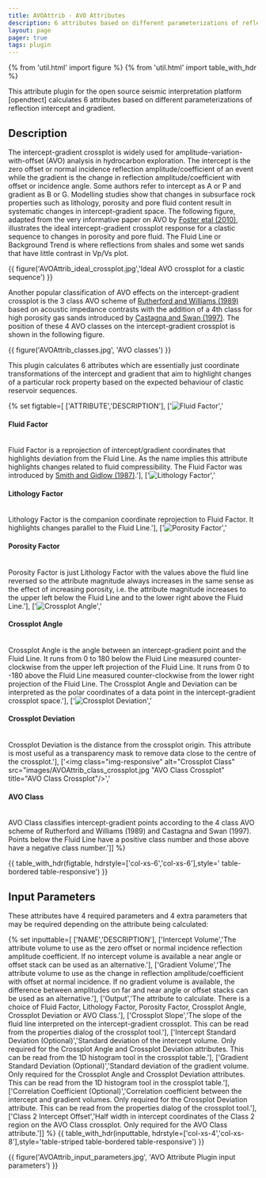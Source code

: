 ```yaml
---
title: AVOAttrib - AVO Attributes
description: 6 attributes based on different parameterizations of reflection intercept and gradient
layout: page
pager: true
tags: plugin
---
```


{% from 'util.html' import figure %}
{% from 'util.html' import table_with_hdr %}

This attribute plugin for the open source seismic interpretation platform [opendtect] calculates 6 attributes based on different parameterizations of reflection intercept and gradient.

## Description

The intercept-gradient crossplot is widely used for amplitude-variation-with-offset (AVO) analysis in hydrocarbon exploration.  The intercept is the zero offset or normal incidence reflection amplitude/coefficient of an event while the gradient is the change in reflection amplitude/coefficient with offset or incidence angle. Some authors refer to intercept as A or P and gradient as B or G. Modelling studies show that changes in subsurface rock properties such as lithology, porosity and pore fluid content result in systematic changes in intercept-gradient space. The following figure, adapted from the very informative paper on AVO by [Foster etal (2010)](http://library.seg.org/doi/abs/10.1190/1.3467825 "Interpretation of AVO anomalies. Douglas J. Foster, Robert G. Keys, and F. David Lane. GEOPHYSICS 2010 75:5, 75A3-75A13"), illustrates the ideal intercept-gradient crossplot response for a clastic sequence to changes in porosity and pore fluid. The Fluid Line or Background Trend is where reflections from shales and some wet sands that have little contrast in Vp/Vs plot.

{{ figure('AVOAttrib_ideal_crossplot.jpg','Ideal AVO crossplot for a clastic sequence') }}

Another popular classification of AVO effects on the intercept-gradient crossplot is the 3 class AVO scheme of [Rutherford and Williams (1989)](http://library.seg.org/doi/abs/10.1190/1.1442696 "Amplitude‐versus‐offset variations in gas sands. Steven R. Rutherford and Robert H. Williams GEOPHYSICS 1989 54:6, 680-688") based on acoustic impedance contrasts with the addition of a 4th class for high porosity gas sands introduced by [Castagna and Swan (1997)](http://library.seg.org/doi/abs/10.1190/1.1437626 "Principles of AVO crossplotting. John P. Castagna and Herbert W. Swan. The Leading Edge 1997 16:4, 337-344"). The position of these 4 AVO classes on the intercept-gradient crossplot is shown in the following figure.

{{ figure('AVOAttrib_classes.jpg', 'AVO classes') }}

This plugin calculates 6 attributes which are essentially just coordinate transformations of the intercept and gradient that aim to highlight changes of a particular rock property based on the expected behaviour of clastic reservoir sequences.

{% set figtable=[
['ATTRIBUTE','DESCRIPTION'],
['<img class="img-responsive" alt="Fluid Factor" src="images/AVOAttrib_fluidfactor_crossplot.jpg" title="Fluid Factor Crossplot"/>','<h4 class="text-center">Fluid Factor</h4><br/> Fluid Factor is a reprojection of intercept/gradient coordinates that highlights deviation from the Fluid Line. As the name implies this attribute highlights changes related to fluid compressibility. The Fluid Factor was introduced by <a href="http://gp.eage.org/publication/publicationdetails/?publication=32676" title="Weighted stacking for rock property estimation and detection of gas. G. C. Smith and P. M. Gidlow. Geophysical Prospecting 1987, Vol. 35, No. 9, pp. 993 - 1014">Smith and Gidlow (1987)</a>.'],
['<img class="img-responsive" alt="Lithology Factor" src="images/AVOAttrib_lithfactor_crossplot.jpg" title="Lithology Factor Crossplot"/>','<h4 class="text-center">Lithology Factor</h4><br/>Lithology Factor is the companion coordinate reprojection to Fluid Factor. It highlights changes parallel to the Fluid Line.'],
['<img class="img-responsive" alt="Porosity Factor" src="images/AVOAttrib_porofactor_crossplot.jpg" title="Porosity Factor Crossplot"/>','<h4 class="text-center">Porosity Factor</h4><br/>Porosity Factor is just Lithology Factor with the values above the fluid line reversed so the attribute magnitude always increases in the same sense as the effect of increasing porosity, i.e. the attribute magnitude increases to the upper left below the Fluid Line and to the lower right above the Fluid Line.'],
['<img class="img-responsive" alt="Crossplot Angle" src="images/AVOAttrib_angle_crossplot.jpg" title="Crossplot Angle Crossplot"/>','<h4 class="text-center">Crossplot Angle</h4><br/> Crossplot Angle is the angle between an intercept-gradient point and the Fluid Line. It runs from 0 to 180 below the Fluid Line measured counter-clockwise from the upper left projection of the Fluid Line. It runs from 0 to -180 above the Fluid Line measured counter-clockwise from the lower right projection of the Fluid Line. The Crossplot Angle and Deviation can be interpreted as the polar coordinates of a data point in the intercept-gradient crossplot space.'],
['<img class="img-responsive" alt="Crossplot Deviation" src="images/AVOAttrib_deviation_crossplot.jpg" title="Crossplot Deviation Crossplot"/>','<h4 class="text-center">Crossplot Deviation</h4><br/> Crossplot Deviation is the distance from the crossplot origin. This attribute is most useful as a transparency mask to remove data close to the centre of the crossplot.'],
['<img class="img-responsive" alt="Crossplot Class" src="images/AVOAttrib_class_crossplot.jpg "AVO Class Crossplot" title="AVO Class Crossplot"/>','<h4 class="text-center">AVO Class</h4><br/> AVO Class classifies intercept-gradient points according to the 4 class AVO scheme of Rutherford and Williams (1989) and Castagna and Swan (1997). Points below the Fluid Line have a positive class number and those above have a negative class number.']]
%}

{{ table_with_hdr(figtable, hdrstyle=['col-xs-6','col-xs-6'],style=' table-bordered table-responsive') }}

## Input Parameters

These attributes have 4 required parameters and 4 extra parameters that may be required depending on the attribute being calculated:

{% set inputtable=[
['NAME','DESCRIPTION'],
['Intercept Volume','The attribute volume to use as the zero offset or normal incidence reflection amplitude coefficient. If no intercept volume is available a near angle or offset stack can be used as an alternative.'],
['Gradient Volume','The attribute volume to use as the change in reflection amplitude/coefficient with offset at normal incidence. If no gradient volume is available, the difference between amplitudes on far and near angle or offset stacks can be used as an alternative.'],
['Output','The attribute to calculate. There is a choice of Fluid Factor, Lithology Factor, Porosity Factor, Crossplot Angle, Crossplot Deviation or AVO Class.'],
['Crossplot Slope','The slope of the fluid line interpreted on the intercept-gradient crossplot. This can be read from the properties dialog of the crossplot tool.'],
['Intercept Standard Deviation (Optional)','Standard deviation of the intercept volume. Only required for the Crossplot Angle and Crossplot Deviation attributes. This can be read from the 1D histogram tool in the crossplot table.'],
['Gradient Standard Deviation (Optional)','Standard deviation of the gradient volume. Only required for the Crossplot Angle and Crossplot Deviation attributes. This can be read from the 1D histogram tool in the crossplot table.'],
['Correlation Coefficient (Optional)','Correlation coefficient between the intercept and gradient volumes. Only required for the Crossplot Deviation attribute. This can be read from the properties dialog of the crossplot tool.'],
['Class 2 Intercept Offset','Half width in intercept coordinates of the Class 2 region on the AVO Class crossplot. Only required for the AVO Class attribute.']]
%}
{{ table_with_hdr(inputtable, hdrstyle=['col-xs-4','col-xs-8'],style='table-striped table-bordered table-responsive') }}


{{ figure('AVOAttrib_input_parameters.jpg', 'AVO Attribute Plugin input parameters') }}



